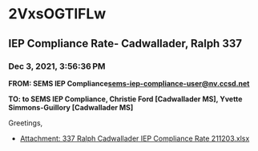 # 2VxsOGTlFLw
## IEP Compliance Rate- Cadwallader, Ralph 337
### Dec 3, 2021, 3:56:36 PM
**FROM: SEMS IEP Compliance<sems-iep-compliance-user@nv.ccsd.net>**

**TO: to SEMS IEP Compliance, Christie Ford [Cadwallader MS], Yvette Simmons-Guillory [Cadwallader MS]**


Greetings,  





* [Attachment: 337 Ralph Cadwallader IEP Compliance Rate 211203.xlsx](2VxsOGTlFLw-attachment-1.xlsx)

